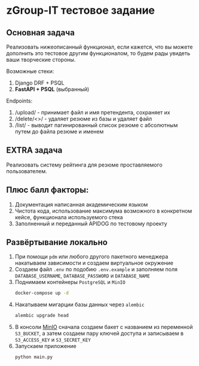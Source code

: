 # zGroup-IT тестовое задание

## Основная задача
Реализовать нижеописанный функционал, если кажется, что вы можете дополнить это тестовое другим функционалом, то будем рады увидеть ваши творческие стороны.

Возможные стеки:
1. Django DRF + PSQL
2. **FastAPI + PSQL** (выбранный) 

Endpoints:
1. /upload/ - принимает файл и имя претендента, сохраняет их
2. /delete/<>/ - удаляет резюме из базы и удаляет файл
3. /list/ - выводит пагинированный список резюме с абсолютным путем до файла резюме и именем

## EXTRA задача
Реализовать систему рейтинга для резюме проставляемого пользователем.

## Плюс балл факторы:
1. Документация написанная академическим языком
2. Чистота кода, использование максимума возможного в конкретном кейсе, функционала используемого стека
3. Заполненный и переданный APIDOG по тестовому проекту

## Развёртывание локально
1. При помощи `pdm` или любого другого пакетного менеджера накатываем зависимости и создаем виртуальное окружение
2. Создаем файл `.env` по подобию `.env.example` и заполняем поля `DATABASE_USERNAME`, `DATABASE_PASSWORD` и `DATABASE_NAME`
3. Поднимаем контейнеры `PostgreSQL` и `MinIO`
   ```bash
   docker-compose up -d
   ```
4. Накатываем мигарции базы данных через `alembic`
   ```bash
   alembic upgrade head
   ```
5. В консоли [MinIO](http://localhost:9001) сначала создаем бакет с названием из переменной `S3_BUCKET`, а затем создаем пару ключей доступа и записываем в `S3_ACCESS_KEY` и `S3_SECRET_KEY`
6. Запускаем приложение
   ```bash
   python main.py
   ```
